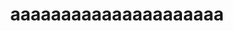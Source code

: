 ---
layout: layouts/artigo.njk
title: aaaaaaaaaaaaaaaaaaaaa
categoria: dados
resumo: Como usar dados públicos e análise de mercado para identificar os clientes certos no momento certo.
imagem: /assets/img/blog-prospeccao.svg
tempoLeitura: 6 min de leitura
data: 2025-10-12
visivel: false
# permalink: /artigos/TESTE2/
---